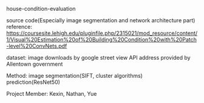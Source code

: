 house-condition-evaluation

source code(Especially image segmentation and network architecture part)
reference: https://coursesite.lehigh.edu/pluginfile.php/2315021/mod_resource/content/1/Visual%20Estimation%20of%20Building%20Condition%20with%20Patch-level%20ConvNets.pdf

dataset: image downloads by google street view API
         address provided by Allentown government
         
Method: image segmentation(SIFT, cluster algorithms)    
        prediction(ResNet50)

Project Member: Kexin, Nathan, Yue

